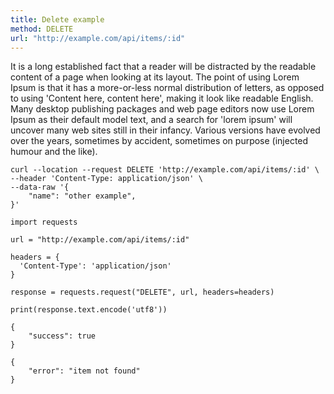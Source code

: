 ```yaml
---
title: Delete example
method: DELETE
url: "http://example.com/api/items/:id"
---
```


It is a long established fact that a reader will be distracted by the readable content of a page when looking at its layout. The point of using Lorem Ipsum is that it has a more-or-less normal distribution of letters, as opposed to using 'Content here, content here', making it look like readable English. Many desktop publishing packages and web page editors now use Lorem Ipsum as their default model text, and a search for 'lorem ipsum' will uncover many web sites still in their infancy. Various versions have evolved over the years, sometimes by accident, sometimes on purpose (injected humour and the like).


```request:cURL
curl --location --request DELETE 'http://example.com/api/items/:id' \
--header 'Content-Type: application/json' \
--data-raw '{
	"name": "other example",
}'
```

```request:Python
import requests

url = "http://example.com/api/items/:id"

headers = {
  'Content-Type': 'application/json'
}

response = requests.request("DELETE", url, headers=headers)

print(response.text.encode('utf8'))
```

```response:200
{
	"success": true
}
```

```response:404
{
	"error": "item not found"
}
```